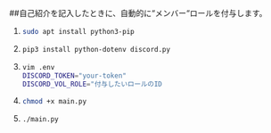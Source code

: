 ##自己紹介を記入したときに、自動的に“メンバー“ロールを付与します。 

1. ```bash
   sudo apt install python3-pip
2. ```bash
   pip3 install python-dotenv discord.py
3. ```bash
   vim .env  
   DISCORD_TOKEN="your-token"  
   DISCORD_VOL_ROLE="付与したいロールのID 
4. ```bash
   chmod +x main.py  
5. ```bash
   ./main.py
